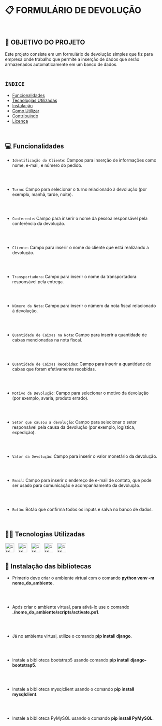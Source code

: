 # 📋 FORMULÁRIO DE DEVOLUÇÃO
<BR>

## 🎯 OBJETIVO DO PROJETO

Este projeto consiste em um formulário de devolução simples que fiz para empresa onde trabalho que permite a inserção de dados que serão armazenados automaticamente em um banco de dados.
<br>
<br>

## `ÍNDICE`
- [Funcionalidades](#funcionalidades)
- [Tecnologias Utilizadas](#tecnologias-utilizadas)
- [Instalação](#instalação)
- [Como Utilizar](#como-utilizar)
- [Contribuindo](#contribuindo)
- [Licença](#licença)
<br>

## 💻 Funcionalidades 
- `Identificação do Cliente`: Campos para inserção de informações como nome, e-mail, e número do pedido.
<br>
<br>


- `Turno`: Campo para selecionar o turno relacionado à devolução (por exemplo, manhã, tarde, noite).
<br>
<br>


- `Conferente`: Campo para inserir o nome da pessoa responsável pela conferência da devolução.
<br>
<br>


- `Cliente`: Campo para inserir o nome do cliente que está realizando a devolução.
<br>
<br>

- `Transportadora`: Campo para inserir o nome da transportadora responsável pela entrega.
<br>
<br>

- `Número da Nota`: Campo para inserir o número da nota fiscal relacionado à devolução.
<br>
<br>

- `Quantidade de Caixas na Nota`: Campo para inserir a quantidade de caixas mencionadas na nota fiscal.
<br>
<br>

- `Quantidade de Caixas Recebidas`: Campo para inserir a quantidade de caixas que foram efetivamente recebidas.
<br>
<br>

- `Motivo da Devolução`: Campo para selecionar o motivo da devolução (por exemplo, avaria, produto errado).
<br>
<br>

- `Setor que causou a devolução`: Campo para selecionar o setor responsável pela causa da devolução (por exemplo, logística, expedição).
<br>
<br>

- `Valor da Devolução`: Campo para inserir o valor monetário da devolução.
<br>
<br>

- `Email`: Campo para inserir o endereço de e-mail de contato, que pode ser usado para comunicação e acompanhamento da devolução.
<br>
<br>

- `Botão`: Botão que confirma todos os inputs e salva no banco de dados.
<br>

## 👩‍💻 Tecnologias Utilizadas
<img 
    align = "left"
    alt="css"
    title = "Python"
    width="30px"
    style="padding-right: 10px;"
    src="https://cdn.jsdelivr.net/gh/devicons/devicon@latest/icons/python/python-original.svg" />
<img 
    align = "left"
    alt="css"
    title = "Django"
    width="30px"
    style="padding-right: 10px;"
    src="https://cdn.jsdelivr.net/gh/devicons/devicon@latest/icons/django/django-plain.svg" />
 <img 
    align = "left"
    alt="css"
    title = "Html"
    width="30px"
    style="padding-right: 10px;"
    src="https://cdn.jsdelivr.net/gh/devicons/devicon@latest/icons/html5/html5-original.svg" />
<img
    align = "left"
    alt="css"
    title = "CSS"
    width="30px"
    style="padding-right: 10px;"
    src="https://cdn.jsdelivr.net/gh/devicons/devicon@latest/icons/css3/css3-original.svg" />
 <img  
    align = "left"
    alt="css"
    title = "MySQL"
    width="30px"
    style="padding-right: 10px;"
    src="https://cdn.jsdelivr.net/gh/devicons/devicon@latest/icons/mysql/mysql-original.svg" />
<br>
<br>

## 🔨 Instalação das bibliotecas 
- Primerio deve criar o ambiente virtual com o comando **python venv -m nome_do_ambiente**.
<br>
<br>

- Após criar o ambiente virtual, para ativá-lo use o comando **./nome_do_ambiente/scripts/activate.ps1**.
<br>
<br>

- Já no ambiente virtual, utilize o comando **pip install django**.
<br>
<br>

- Instale a biblioteca bootstrap5 usando comando **pip install django-bootstrap5**.
<br>
<br>

- Instale a biblioteca mysqlclient usando o comando **pip install mysqlclient**.
<br>
<br>

- Instale a biblioteca PyMySQL usando o comando **pip install PyMySQL**. 
